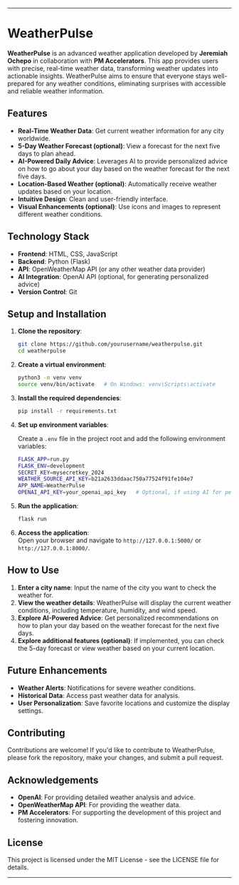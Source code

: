 
---

# WeatherPulse

**WeatherPulse** is an advanced weather application developed by **Jeremiah Ochepo** in collaboration with **PM Accelerators**. This app provides users with precise, real-time weather data, transforming weather updates into actionable insights. WeatherPulse aims to ensure that everyone stays well-prepared for any weather conditions, eliminating surprises with accessible and reliable weather information.

## Features

- **Real-Time Weather Data**: Get current weather information for any city worldwide.
- **5-Day Weather Forecast (optional)**: View a forecast for the next five days to plan ahead.
- **AI-Powered Daily Advice**: Leverages AI to provide personalized advice on how to go about your day based on the weather forecast for the next five days.
- **Location-Based Weather (optional)**: Automatically receive weather updates based on your location.
- **Intuitive Design**: Clean and user-friendly interface.
- **Visual Enhancements (optional)**: Use icons and images to represent different weather conditions.

## Technology Stack

- **Frontend**: HTML, CSS, JavaScript
- **Backend**: Python (Flask)
- **API**: OpenWeatherMap API (or any other weather data provider)
- **AI Integration**: OpenAI API (optional, for generating personalized advice)
- **Version Control**: Git

## Setup and Installation

1. **Clone the repository**:
    ```bash
    git clone https://github.com/yourusername/weatherpulse.git
    cd weatherpulse
    ```
2. **Create a virtual environment**:
    ```bash
    python3 -m venv venv
    source venv/bin/activate   # On Windows: venv\Scripts\activate
    ```
3. **Install the required dependencies**:
    ```bash
    pip install -r requirements.txt
    ```
4. **Set up environment variables**:

   Create a `.env` file in the project root and add the following environment variables:

    ```bash
    FLASK_APP=run.py
    FLASK_ENV=development
    SECRET_KEY=mysecretkey_2024
    WEATHER_SOURCE_API_KEY=b21a2633ddaac750a77524f91fe104e7
    APP_NAME=WeatherPulse
    OPENAI_API_KEY=your_openai_api_key   # Optional, if using AI for personalized advice
    ```

5. **Run the application**:
    ```bash
    flask run
    ```
6. **Access the application**:  
   Open your browser and navigate to `http://127.0.0.1:5000/` or `http://127.0.0.1:8000/`.

## How to Use

1. **Enter a city name**: Input the name of the city you want to check the weather for.
2. **View the weather details**: WeatherPulse will display the current weather conditions, including temperature, humidity, and wind speed.
3. **Explore AI-Powered Advice**: Get personalized recommendations on how to plan your day based on the weather forecast for the next five days.
4. **Explore additional features (optional)**: If implemented, you can check the 5-day forecast or view weather based on your current location.

## Future Enhancements

- **Weather Alerts**: Notifications for severe weather conditions.
- **Historical Data**: Access past weather data for analysis.
- **User Personalization**: Save favorite locations and customize the display settings.

## Contributing

Contributions are welcome! If you'd like to contribute to WeatherPulse, please fork the repository, make your changes, and submit a pull request.

## Acknowledgements

- **OpenAI**: For providing detailed weather analysis and advice.
- **OpenWeatherMap API**: For providing the weather data.
- **PM Accelerators**: For supporting the development of this project and fostering innovation.

## License

This project is licensed under the MIT License - see the LICENSE file for details.

---